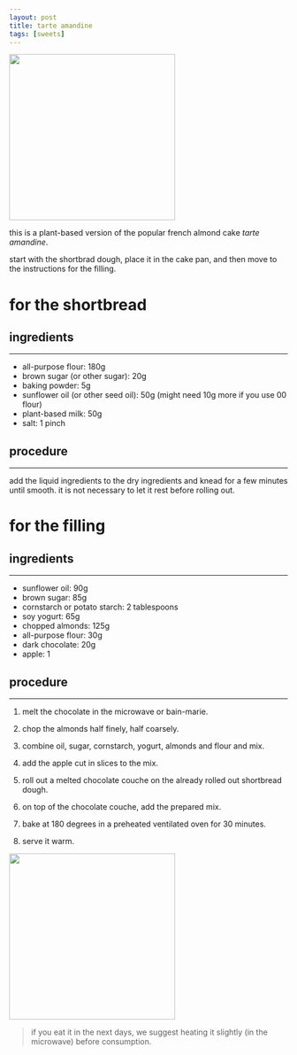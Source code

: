 ```yaml
---
layout: post
title: tarte amandine
tags: [sweets]
---
```


 <img src="../../../images/tarte-amandine.jpeg" width="300">

this is a plant-based version of the popular french almond cake _tarte amandine_.

start with the shortbrad dough, place it in the cake pan, and then move to the instructions for the filling.

# for the shortbread

## ingredients
---

- all-purpose flour: 180g
- brown sugar (or other sugar): 20g
- baking powder: 5g
- sunflower oil (or other seed oil): 50g (might need 10g more if you use 00 flour)
- plant-based milk: 50g
- salt: 1 pinch

## procedure
---

add the liquid ingredients to the dry ingredients and knead for a few minutes until smooth. it is not necessary to let it rest before rolling out.


# for the filling

## ingredients
---

- sunflower oil: 90g
- brown sugar: 85g 
- cornstarch or potato starch: 2 tablespoons
- soy yogurt: 65g
- chopped almonds: 125g
- all-purpose flour: 30g 
- dark chocolate: 20g
- apple: 1

## procedure
---

1. melt the chocolate in the microwave or bain-marie. 
   
2. chop the almonds half finely, half coarsely. 
   
3. combine oil, sugar, cornstarch, yogurt, almonds and flour and mix. 
   
4. add the apple cut in slices to the mix.
   
5. roll out a melted chocolate couche on the already rolled out shortbread dough. 
   
6. on top of the chocolate couche, add the prepared mix.
   
7. bake at 180 degrees in a preheated ventilated oven for 30 minutes.

8. serve it warm.

 <img src="../../../images/tarte-amandine1.jpeg" width="300">

> if you eat it in the next days, we suggest heating it slightly (in the microwave) before consumption.
